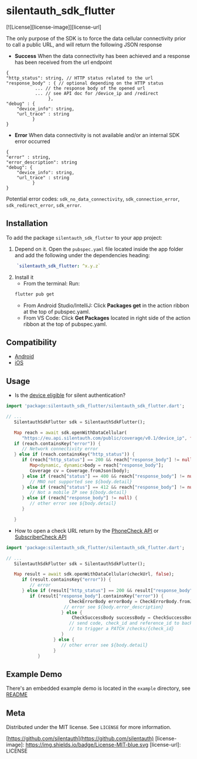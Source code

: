# silentauth_sdk_flutter

[![License][license-image]][license-url]

The only purpose of the SDK is to force the data cellular connectivity prior to call a public URL, and will return the following JSON response

* **Success**
When the data connectivity has been achieved and a response has been received from the url endpoint
```
{
"http_status": string, // HTTP status related to the url
"response_body" : { // optional depending on the HTTP status
           ... // the response body of the opened url
           ... // see API doc for /device_ip and /redirect
                },
"debug" : {
    "device_info": string,
    "url_trace" : string
          }
}
```

* **Error**
When data connectivity is not available and/or an internal SDK error occurred

```
{
"error" : string,
"error_description": string
"debug": {
    "device_info": string,
    "url_trace" : string
          }
}
```
Potential error codes: `sdk_no_data_connectivity`, `sdk_connection_error`, `sdk_redirect_error`, `sdk_error`.


## Installation

To add the package `silentauth_sdk_flutter` to your app project:

1. Depend on it. Open the `pubspec.yaml` file located inside the app folder and add the following under the dependencies heading:

```yaml
	`silentauth_sdk_flutter: ^x.y.z`
```

2. Install it
   - From the terminal: Run:
   ```bash
   flutter pub get
   ```
   - From Android Studio/IntelliJ: Click **Packages get** in the action ribbon at the top of pubspec.yaml.
   - From VS Code: Click **Get Packages** located in right side of the action ribbon at the top of pubspec.yaml.

## Compatibility

- [Android](../silentauth-sdk-android#compatibility)
- [iOS](../silentauth-sdk-ios#compatibility)


## Usage

* Is the [device eligible](https://developer.tru.id/docs/reference/utils#tag/coverage/operation/get-public-coverage-by-device-ip) for silent authentication?

```dart
import 'package:silentauth_sdk_flutter/silentauth_sdk_flutter.dart';

// ...
   SilentauthSdkFlutter sdk = SilentauthSdkFlutter();

   Map reach = await sdk.openWithDataCellular(
      "https://eu.api.silentauth.com/public/coverage/v0.1/device_ip", false);
   if (reach.containsKey("error")) {
      // Network connectivity error
   } else if (reach.containsKey("http_status")) {
      if (reach["http_status"] == 200 && reach["response_body"] != null) {
         Map<dynamic, dynamic>body = reach["response_body"];
         Coverage cv = Coverage.fromJson(body);
      } else if (reach["status"] == 400 && reach["response_body"] != null) {
         // MNO not supported see ${body.detail}
      } else if (reach["status"] == 412 && reach["response_body"] != null) {
         // Not a mobile IP see ${body.detail}
      } else if (reach["response_body"] != null) {
         // other error see ${body.detail}
      }

   }

```

* How to open a check URL return by the [PhoneCheck API](https://developer.tru.id/docs/phone-check) or [SubscriberCheck API](https://developer.tru.id/docs/subscriber-check)
```dart
import 'package:silentauth_sdk_flutter/silentauth_sdk_flutter.dart';

// ...
   SilentauthSdkFlutter sdk = SilentauthSdkFlutter();

   Map result = await sdk.openWithDataCellular(checkUrl, false);
      if (result.containsKey("error")) {
         // error
      } else if (result["http_status"] == 200 && result["response_body"] != null) {
         if (result["response_body"].containsKey("error")) {
                        CheckErrorBody errorBody = CheckErrorBody.fromJson(body);
                      // error see ${body.error_description}
                     } else {
                         CheckSuccessBody successBody = CheckSuccessBody.fromJson(body);
                        // send code, check_id and reference_id to back-end
                        // to trigger a PATCH /checks/{check_id}
                     }
                  } else {
                     // other error see ${body.detail}
                  }
            }

```

## Example Demo

There's an embedded example demo is located in the `example` directory, see [README](./example/README.md)


## Meta

Distributed under the MIT license. See `LICENSE` for more information.

[https://github.com/silentauth](https://github.com/silentauth)
[license-image]: https://img.shields.io/badge/License-MIT-blue.svg
[license-url]: LICENSE